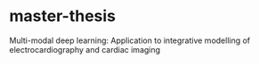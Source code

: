 # master-thesis
Multi-modal deep learning: Application to integrative modelling of electrocardiography and cardiac imaging
